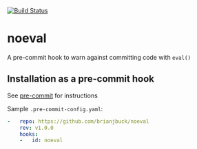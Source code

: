 [![Build Status](https://travis-ci.org/brianjbuck/noeval.svg?branch=master)](https://travis-ci.org/brianjbuck/noeval)

noeval
======

A pre-commit hook to warn against committing code with `eval()`

## Installation as a pre-commit hook

See [pre-commit](https://github.com/pre-commit/pre-commit) for instructions

Sample `.pre-commit-config.yaml`:

```yaml
-   repo: https://github.com/brianjbuck/noeval
    rev: v1.0.0
    hooks:
    -   id: noeval
```

[0]: http://pre-commit.com/#pre-commit-configyaml---hooks
